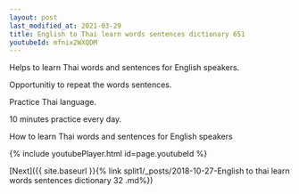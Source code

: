 ```yaml
---
layout: post
last_modified_at: 2021-03-29
title: English to Thai learn words sentences dictionary 651 
youtubeId: mfnix2WXQDM
---
```

 
 
Helps to learn Thai words and sentences for English speakers.

Opportunitiy to repeat the words sentences. 

Practice Thai language. 
 
10 minutes practice every day. 
 
How to learn Thai words and sentences for English speakers 
 
{% include youtubePlayer.html id=page.youtubeId %}
 
 
[Next]({{ site.baseurl }}{% link  split1/_posts/2018-10-27-English to thai learn words sentences dictionary 32 .md%})
 
